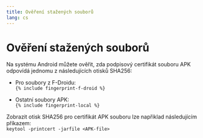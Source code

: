 ```yaml
---
title: Ověření stažených souborů
lang: cs
---
```


# Ověření stažených souborů

Na systému Android můžete ověřit, zda podpisový certifikát souboru APK odpovídá jednomu z následujících otisků SHA256:  

* Pro soubory z F-Droidu:  
  `{% include fingerprint-f-droid %}`

* Ostatní soubory APK:  
  `{% include fingerprint-local %}`

Zobrazit otisk SHA256 pro certifikát APK souboru lze napřiklad následujícím příkazem:  
`keytool -printcert -jarfile <APK-file>`


